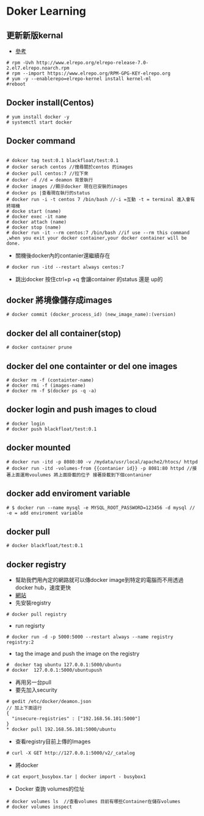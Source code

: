 # Doker Learning 

## 更新新版kernal
*  [參考](http://blog.itist.tw/2016/03/how-to-upgrade-newest-kernel-on-centos-7.html)

```
# rpm -Uvh http://www.elrepo.org/elrepo-release-7.0-2.el7.elrepo.noarch.rpm
# rpm --import https://www.elrepo.org/RPM-GPG-KEY-elrepo.org
# yum -y --enablerepo=elrepo-kernel install kernel-ml
#reboot
```
##  Docker install(Centos)

```
# yum install docker -y
# systemctl start docker
```



## Docker command

```

# dokcer tag test:0.1 blackfloat/test:0.1
# docker serach centos //搜尋關於centos 的images
# docker pull centos:7 //拉下來
# docker -d //d = deamon 背景執行
# docker images //顯示docker 現在已安裝的images
# docker ps |查看現在執行的status
# docker run -i -t centos 7 /bin/bash //-i =互動 -t = terminal 進入會有終端機 
# docke start (name)
# docker exec -it name
# docker attach (name)
# docker stop (name)
# docker run -it --rm centos:7 /bin/bash //if use --rm this command ,when you exit your docker container,your docker container will be done.

```
* 關機後docker內的contanier還繼續存在

```
# docker run -itd --restart always centos:7
```

* 跳出docker 按住ctrl+p +q 會讓container 的status 還是 up的

## docker 將境像儲存成images

```
# docker commit (docker_process_id) (new_image_name):(version)
```

## docker del all container(stop)

```
# docker container prune
```

## docker del one containter or del one images

```
# docker rm -f (containter-name)
# docker rmi -f (images-name)
# docker rm -f $(docker ps -q -a)
```
## docker login and push images to cloud
 
```
# docker login
# docker push blackfloat/test:0.1
```
## docker mounted
```
# docker run -itd -p 8080:80 -v /mydata/usr/local/apache2/htocs/ httpd
# docker run -itd -volumes-from {{contanier id}} -p 8081:80 httpd //接著上面運用voulumes 將上面掛載的位子 接著掛載到下個contaniner
```

## docker add enviroment variable

````
# $ docker run --name mysql -e MYSQL_ROOT_PASSWORD=123456 -d mysql // -e = add enviroment variable
````

## docker pull 

```
# docker blackfloat/test:0.1
```

## docker registry 

* 幫助我們用內定的網路就可以傳docker image到特定的電腦而不用透過docker hub，速度更快
* [網站](https://hub.docker.com/_/registry)
* 先安裝registry
```
# docker pull registry
```

* run regisrty

```
# docker run -d -p 5000:5000 --restart always --name registry registry:2
```

* tag the image and push the image on the registry 

```
#  docker tag ubuntu 127.0.0.1:5000/ubuntu
# docker  127.0.0.1:5000/ubuntupush
```
* 再用另一台pull
* 要先加入security
```
# gedit /etc/docker/deamon.json
// 加上下面這行
{
  "insecure-registries" : ["192.168.56.101:5000"]
}
* docker pull 192.168.56.101:5000/ubuntu
```

* 查看registry目前上傳的Images
```
# curl -X GET http://127.0.0.1:5000/v2/_catalog
```


* 將docker 

````
# cat export_busybox.tar | docker import - busybox1
````

* Docker 查詢 volumes的位址

```
# docker volumes ls  //查看volumes 目前有哪些Container在儲存volumes
# docker volumes inspect 
```
